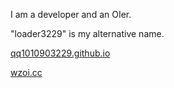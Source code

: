 I am a developer and an OIer.

"loader3229" is my alternative name.

[qq1010903229.github.io](https://qq1010903229.github.io)

[wzoi.cc](https://wzoi.cc)
